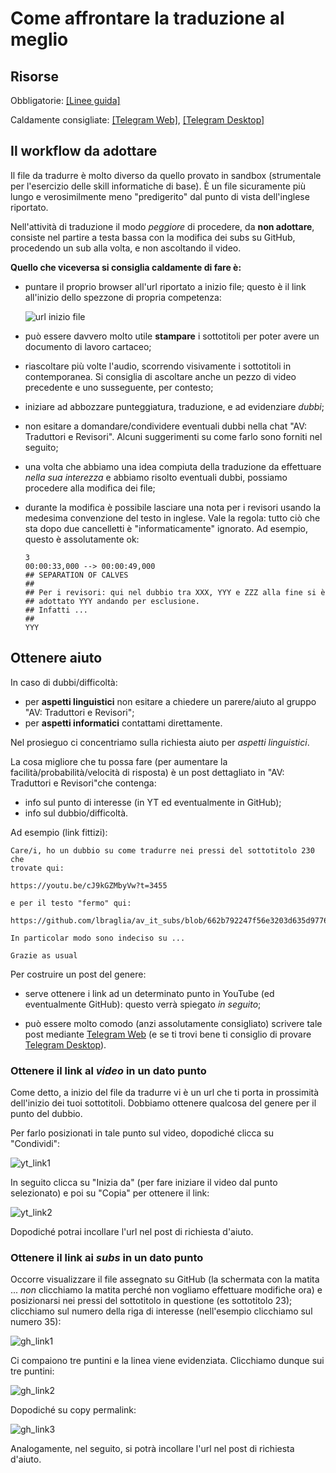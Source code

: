 # Come affrontare la traduzione al meglio


## Risorse

Obbligatorie:
[[Linee guida]](https://drive.google.com/file/d/1IACZxWdk84rs81ElQ9OWws-aroQZDtxZ/view?usp=sharing)

Caldamente consigliate:
[[Telegram Web]](https://web.telegram.org), 
[[Telegram Desktop]](https://desktop.telegram.org/)


## Il workflow da adottare

Il file da tradurre è molto diverso da quello provato in sandbox
(strumentale per l'esercizio delle skill informatiche di base). È un
file sicuramente più lungo e verosimilmente meno "predigerito" dal
punto di vista dell'inglese riportato.

Nell'attività di traduzione il modo *peggiore* di procedere, da
**non adottare**, consiste nel partire a testa bassa con la modifica
dei subs su GitHub, procedendo un sub alla volta, e non ascoltando il
video.

**Quello che viceversa si consiglia caldamente di fare è:**

* puntare il proprio browser all'url riportato a inizio file; questo è
  il link all'inizio dello spezzone di propria competenza:

  ![url inizio file](img/url_inizio_file.png)

* può essere davvero molto utile **stampare** i sottotitoli per poter
  avere un documento di lavoro cartaceo;
  
* riascoltare più volte l'audio, scorrendo visivamente i sottotitoli
  in contemporanea. Si consiglia di ascoltare anche un pezzo di video
  precedente e uno susseguente, per contesto;

* iniziare ad abbozzare punteggiatura, traduzione, e ad evidenziare
  *dubbi*;

* non esitare a domandare/condividere eventuali dubbi nella chat "AV:
  Traduttori e Revisori".  Alcuni suggerimenti su come farlo sono forniti
  nel seguito;

* una volta che abbiamo una idea compiuta della traduzione da
  effettuare *nella sua interezza* e abbiamo risolto eventuali dubbi,
  possiamo procedere alla modifica dei file;

* durante la modifica è possibile lasciare una nota per i revisori
  usando la medesima convenzione del testo in inglese. Vale la regola:
  tutto ciò che sta dopo due cancelletti è "informaticamente"
  ignorato. Ad esempio, questo è assolutamente ok:

	```
	3
	00:00:33,000 --> 00:00:49,000
	## SEPARATION OF CALVES
	## 
	## Per i revisori: qui nel dubbio tra XXX, YYY e ZZZ alla fine si è
	## adottato YYY andando per esclusione.
	## Infatti ...
	## 
	YYY
	```


## Ottenere aiuto
In caso di dubbi/difficoltà:

* per **aspetti linguistici** non esitare a chiedere un parere/aiuto al gruppo
  "AV: Traduttori e Revisori";
* per **aspetti informatici** contattami direttamente.

Nel prosieguo ci concentriamo sulla richiesta aiuto per *aspetti
linguistici*. 

La cosa migliore che tu possa fare (per aumentare la
facilità/probabilità/velocità di risposta) è un post dettagliato in "AV:
Traduttori e Revisori"che contenga:

* info sul punto di interesse (in YT ed eventualmente in GitHub);
* info sul dubbio/difficoltà.

Ad esempio (link fittizi):

```
Care/i, ho un dubbio su come tradurre nei pressi del sottotitolo 230 che
trovate qui:

https://youtu.be/cJ9kGZMbyVw?t=3455

e per il testo "fermo" qui: 

https://github.com/lbraglia/av_it_subs/blob/662b792247f56e3203d635d977658c7a6d7ef511/source/test_en.srt#L54

In particolar modo sono indeciso su ...

Grazie as usual
``` 

Per costruire un post del genere:

* serve ottenere i link ad un determinato punto in YouTube (ed
  eventualmente GitHub): questo verrà spiegato *in seguito*;
 
* può essere molto comodo (anzi assolutamente consigliato) scrivere tale
  post mediante [Telegram Web](https://web.telegram.org) 
  (e se ti trovi bene ti consiglio di
  provare [Telegram Desktop](https://desktop.telegram.org/)).


### Ottenere il link al *video* in un dato punto

Come detto, a inizio del file da tradurre vi è un url che ti porta in
prossimità dell'inizio dei tuoi sottotitoli. Dobbiamo ottenere
qualcosa del genere per il punto del dubbio. 

Per farlo posizionati in tale punto sul video, dopodiché clicca su
"Condividi":

![yt_link1](img/yt_link1.png)

In seguito clicca su "Inizia da" (per fare iniziare il video dal punto
selezionato) e poi su "Copia" per ottenere il link:

![yt_link2](img/yt_link2.png)

Dopodiché potrai incollare l'url nel post di richiesta d'aiuto.


### Ottenere il link ai *subs* in un dato punto

Occorre visualizzare il file assegnato su GitHub (la schermata con la
matita ... *non* clicchiamo la matita perché non vogliamo effettuare
modifiche ora) e posizionarsi nei pressi del sottotitolo in questione (es
sottotitolo 23); clicchiamo sul numero della riga di interesse
(nell'esempio clicchiamo sul numero 35):

![gh_link1](img/gh_link1.png)

Ci compaiono tre puntini e la linea viene evidenziata. Clicchiamo
dunque sui tre puntini:

![gh_link2](img/gh_link2.png)

Dopodiché su copy permalink:

![gh_link3](img/gh_link3.png)

Analogamente, nel seguito, si potrà incollare l'url nel post di
richiesta d'aiuto.
